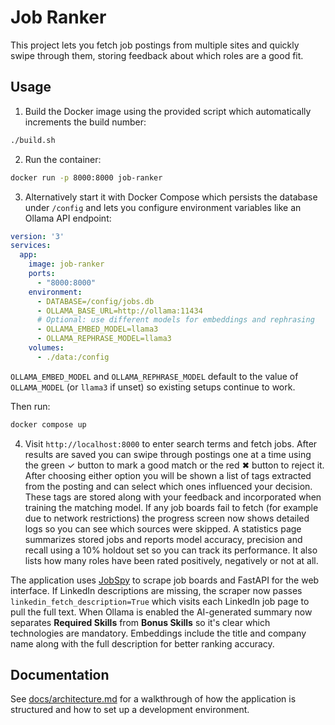 # Job Ranker

This project lets you fetch job postings from multiple sites and quickly swipe through them, storing feedback about which roles are a good fit.

## Usage

1. Build the Docker image using the provided script which automatically
   increments the build number:

```bash
./build.sh
```

2. Run the container:

```bash
docker run -p 8000:8000 job-ranker
```

3. Alternatively start it with Docker Compose which persists the database under `/config` and lets you configure environment variables like an Ollama API endpoint:

```yaml
version: '3'
services:
  app:
    image: job-ranker
    ports:
      - "8000:8000"
    environment:
      - DATABASE=/config/jobs.db
      - OLLAMA_BASE_URL=http://ollama:11434
      # Optional: use different models for embeddings and rephrasing
      - OLLAMA_EMBED_MODEL=llama3
      - OLLAMA_REPHRASE_MODEL=llama3
    volumes:
      - ./data:/config
```

`OLLAMA_EMBED_MODEL` and `OLLAMA_REPHRASE_MODEL` default to the value of
`OLLAMA_MODEL` (or `llama3` if unset) so existing setups continue to work.

Then run:

```bash
docker compose up
```
4. Visit `http://localhost:8000` to enter search terms and fetch jobs.
   After results are saved you can swipe through postings one at a time
   using the green ✓ button to mark a good match or the red ✖ button to
   reject it. After choosing either option you will be shown a list of
   tags extracted from the posting and can select which ones influenced
   your decision. These tags are stored along with your feedback and
   incorporated when training the matching model.
   If any job boards fail to fetch (for example due to network restrictions) the
  progress screen now shows detailed logs so you can see which sources were skipped.
  A statistics page summarizes stored jobs and reports model accuracy, precision and recall using a 10% holdout set so you can track its performance. It also lists how many roles have been rated positively, negatively or not at all.

The application uses [JobSpy](https://pypi.org/project/python-jobspy/) to scrape
job boards and FastAPI for the web interface. If LinkedIn descriptions are
missing, the scraper now passes `linkedin_fetch_description=True` which visits
each LinkedIn job page to pull the full text. When Ollama is enabled the
AI-generated summary now separates **Required Skills** from **Bonus Skills** so
it's clear which technologies are mandatory. Embeddings include the title and
company name along with the full description for better ranking accuracy.

## Documentation

See [docs/architecture.md](docs/architecture.md) for a walkthrough of how the application is structured and how to set up a development environment.
